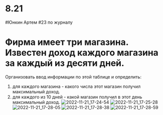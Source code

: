 # 8.21
#Юнкин Артем
#23 по журналу
# Фирма имеет три магазина. Известен доход каждого магазина за каждый из десяти дней.
Организовать ввод информации по этой таблице и определить:
1) для каждого магазина - какого числа этот магазин получил максимальный доход.
2) для каждого из 10 дней - какой магазин получил в этот день максимальный доход.
![2022-11-21_17-24-54](https://user-images.githubusercontent.com/113889686/203080589-2300a239-adc4-446d-bdab-89eca0df338a.png)
![2022-11-21_17-25-28](https://user-images.githubusercontent.com/113889686/203080598-a90c5060-eb1a-4a7f-a30e-9dc9006cf1b4.png)
![2022-11-21_17-28-05](https://user-images.githubusercontent.com/113889686/203080611-d076460d-6549-4675-b10b-7fdfa729206a.png)
![2022-11-21_17-28-38](https://user-images.githubusercontent.com/113889686/203080625-c46943b0-42e8-49e4-8c8b-5b678865916a.png)
![2022-11-21_17-28-59](https://user-images.githubusercontent.com/113889686/203080636-4f7d926d-9af8-4de4-aa98-651c1a7ec3c2.png)
